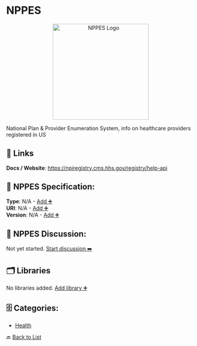 # NPPES
<p align="center">
    <img width="256" src="https://raw.githubusercontent.com/apis-list/apis-list/main/apis/nppes/logo_256x256.png" alt="NPPES Logo"/>
</p>
National Plan & Provider Enumeration System, info on healthcare providers registered in US

##  🔗 Links
**Docs / Website**: https://npiregistry.cms.hhs.gov/registry/help-api

## 🧬 NPPES Specification:
**Type**: N/A - [Add ➕](https://github.com/apis-list/apis-list/edit/main/apis.yaml#L13025)  
**URI**: N/A - [Add ➕](https://github.com/apis-list/apis-list/edit/main/apis.yaml#L13025)  
**Version**: N/A - [Add ➕](https://github.com/apis-list/apis-list/edit/main/apis.yaml#L13025)

## 💬 NPPES Discussion:
Not yet started. [Start discussion ➡️](https://github.com/apis-list/apis-list/discussions/new)

## 🗂️ Libraries

No libraries added. [Add library ➕](https://github.com/apis-list/apis-list/edit/main/apis.yaml#L13025)    


## 🗄️ Categories:
- [Health](https://github.com/apis-list/apis-list#health-)

🔙  [Back to List](https://github.com/apis-list/apis-list)
